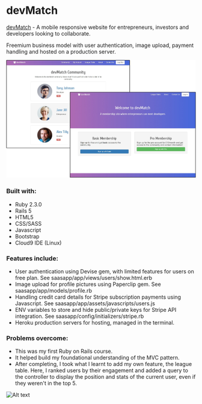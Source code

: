 # devMatch

[devMatch](https://dev-match-ror.herokuapp.com/) - A mobile responsive website for entrepreneurs, investors and developers looking to collaborate.

Freemium business model with user authentication, image upload, payment handling and hosted on a production server.

![Alt text](saasapp/app/assets/images/devMatch_screenshots.jpg "devMatch Screenshots")

### Built with:
* Ruby 2.3.0
* Rails 5
* HTML5
* CSS/SASS
* Javascript
* Bootstrap
* Cloud9 IDE (Linux)

### Features include:
* User authentication using Devise gem, with limited features for users on free plan. See saasapp/app/views/users/show.html.erb
* Image upload for profile pictures using Paperclip gem. See saasapp/app/models/profile.rb
* Handling credit card details for Stripe subscription payments using Javascript. See saasapp/app/assets/javascripts/users.js
* ENV variables to store and hide public/private keys for Stripe API integration. See saasapp/config/initializers/stripe.rb
* Heroku production servers for hosting, managed in the terminal.

### Problems overcome:
* This was my first Ruby on Rails course.
* It helped build my foundational understanding of the MVC pattern.
* After completing, I took what I learnt to add my own feature, the league table. Here, I ranked users by their engagement and added a query to the controller to display the position and stats of the current user, even if they weren't in the top 5.

![Alt text](app/assets/images/league_table.jpg "League table")